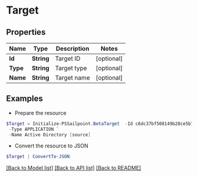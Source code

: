 # Target
## Properties

Name | Type | Description | Notes
------------ | ------------- | ------------- | -------------
**Id** | **String** | Target ID | [optional] 
**Type** | **String** | Target type | [optional] 
**Name** | **String** | Target name | [optional] 

## Examples

- Prepare the resource
```powershell
$Target = Initialize-PSSailpoint.BetaTarget  -Id c6dc37bf508149b28ce5b7d90ca4bbf9 `
 -Type APPLICATION `
 -Name Active Directory [source]
```

- Convert the resource to JSON
```powershell
$Target | ConvertTo-JSON
```

[[Back to Model list]](../README.md#documentation-for-models) [[Back to API list]](../README.md#documentation-for-api-endpoints) [[Back to README]](../README.md)

